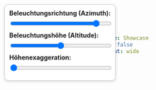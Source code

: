 ```yaml
---
title: Showcase
toc: false
layout: wide
---
```


<link href="https://unpkg.com/maplibre-gl@latest/dist/maplibre-gl.css" rel="stylesheet" />

<style>
    .content {
      width: 100%;
      height: calc(100vh - 20vh); /* 100% viewport height minus 20px */
    }

  .map-tooltip {
    position: absolute;
    background-color: rgba(255, 255, 255, 0.9);
    color: black;
    border: 1px solid #ccc;
    border-radius: 4px;
    padding: 8px;
    pointer-events: none;
    display: none;
    font-size: 12px;
    z-index: 1000;
  }

  .hillshade-controls {
    position: absolute;
    top: 10px;
    left: 10px;
    background-color: white;
    border: 1px solid #ccc;
    border-radius: 8px;
    padding: 10px;
    font-size: 14px;
    z-index: 1000;
    box-shadow: 0 2px 6px rgba(0, 0, 0, 0.15);
  }

  .hillshade-controls label {
    display: block;
    margin-bottom: 5px;
    font-weight: bold;
  }

  .hillshade-controls input[type="range"] {
    width: 100%;
    margin-bottom: 10px;
  }
</style>

<div id="map" style="width: 100%; height: 100%;"></div>
<div class="hillshade-controls">
  <label for="azimuthRange">Beleuchtungsrichtung (Azimuth):</label>
  <input type="range" id="azimuthRange" min="0" max="360" value="315">
  <label for="altitudeRange">Beleuchtungshöhe (Altitude):</label>
  <input type="range" id="altitudeRange" min="0" max="90" value="45">
  <label for="exaggerationRange">Höhenexaggeration:</label>
  <input type="range" id="exaggerationRange" min="1" max="5" step="0.1" value="1">
</div>

<script src="https://unpkg.com/maplibre-gl@latest/dist/maplibre-gl.js"></script>
<script>
  document.addEventListener("DOMContentLoaded", async function () {
    const response = await fetch('/map_showcase_style.json');
    if (!response.ok) {
      throw new Error('Error loading style: ' + response.statusText);
    }
    const style = await response.json();

    // URL-Parameter auslesen
    const params = new URLSearchParams(window.location.search);
    const centerParam = params.get('center'); // Format: "15.16,48.207"
    const zoomParam = params.get('zoom'); // Format: Zahl

    // Default-Werte
    let center = [15.16, 48.207]; // Standard-Kartenmittelpunkt
    let zoom = 14; // Standard-Zoomlevel

    // Falls Parameter vorhanden sind, Werte setzen
    if (centerParam) {
      const coords = centerParam.split(',').map(Number);
      if (coords.length === 2 && !isNaN(coords[0]) && !isNaN(coords[1])) {
        center = coords;
      }
    }
    if (zoomParam && !isNaN(Number(zoomParam))) {
      zoom = Number(zoomParam);
    }

    // MapLibre-Karte erstellen
    const map = new maplibregl.Map({
      container: 'map',
      style: style,
      center: center, // Kartenmittelpunkt aus URL oder Standard
      zoom: zoom, // Zoom-Level aus URL oder Standard
      attributionControl: false
    });

  
    // Hillshade-Parameter mit Schiebereglern steuern
    const azimuthRange = document.getElementById("azimuthRange");
    const altitudeRange = document.getElementById("altitudeRange");
    const exaggerationRange = document.getElementById("exaggerationRange");

    azimuthRange.addEventListener("input", () => {
      map.setPaintProperty("hillshade", "hillshade-illumination-direction", Number(azimuthRange.value));
    });

    altitudeRange.addEventListener("input", () => {
      map.setPaintProperty("hillshade", "hillshade-illumination-altitude", Number(altitudeRange.value));
    });


    // GeolocateControl hinzufügen
    const geolocateControl = new maplibregl.GeolocateControl({
      positionOptions: {
        enableHighAccuracy: true // Höchste Genauigkeit aktivieren
      },
      trackUserLocation: true, // Nutzereigene Position verfolgen
      showUserHeading: true // Richtung des Nutzers anzeigen (falls verfügbar)
    });
    map.addControl(geolocateControl, 'bottom-right');

    // Funktion zum Aktualisieren der URL-Parameter
    const updateURL = () => {
      const currentCenter = map.getCenter(); // Aktuelle Karte Mitte
      const currentZoom = map.getZoom().toFixed(2); // Aktuelles Zoom-Level
      const newParams = new URLSearchParams({
        center: `${currentCenter.lng.toFixed(5)},${currentCenter.lat.toFixed(5)}`,
        zoom: currentZoom,
      });
      window.history.replaceState({}, '', `?${newParams.toString()}`);
    };

    // URL bei Kartenbewegung aktualisieren
    map.on('moveend', updateURL);

    // Navigation Controls (Zoom + Kompass)
    const navControl = new maplibregl.NavigationControl({
      showCompass: true,
      showZoom: true,
      visualizePitch: true // Zeigt Pitch visuell an
    });
    map.addControl(navControl, 'bottom-right');

    // Maßstabsleiste hinzufügen
    const scaleControl = new maplibregl.ScaleControl({
      maxWidth: 200,
      unit: 'metric' // Einheiten: metrisch
    });
    map.addControl(scaleControl, 'bottom-left');

    // Tooltip-Element hinzufügen
    const tooltip = document.createElement('div');
    tooltip.className = 'map-tooltip';
    document.body.appendChild(tooltip);

    // Mousemove-Ereignis hinzufügen
    map.on('mousemove', (e) => {
      const features = map.queryRenderedFeatures(e.point);
      if (features.length > 0) {
        const feature = features[0];

        // Tooltip anzeigen
        tooltip.style.display = 'block';
        tooltip.style.left = `${e.originalEvent.clientX + 10}px`;
        tooltip.style.top = `${e.originalEvent.clientY + 10}px`;

        // Tooltip-Inhalt setzen
        const properties = feature.properties;
        let content = `<strong>Layer:</strong> ${feature.layer.id}<br>`;
        content += '<br><ul>';

        for (const [key, value] of Object.entries(properties)) {
          content += `<li><strong>${key}:</strong> ${value}</li>`;
        }
        content += '</ul>';

        tooltip.innerHTML = content;
      } else {
        tooltip.style.display = 'none';
      }
    });

    // Mouseleave-Ereignis hinzufügen
    map.on('mouseleave', () => {
      tooltip.style.display = 'none';
    });
  });
</script>
